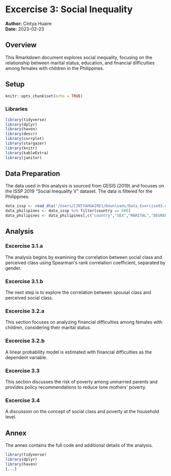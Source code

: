 
# Excercise 3: Social Inequality

**Author:** Cintya Huaire  
**Date:** 2023-02-23

## Overview

This Rmarkdown document explores social inequality, focusing on the relationship between marital status, education, and financial difficulties among females with children in the Philippines.

## Setup

```R
knitr::opts_chunk$set(echo = TRUE)
```

### Libraries

```R
library(tidyverse)
library(dplyr)
library(haven) 
library(descr) 
library(corrplot) 
library(stargazer)
library(knitr)
library(kableExtra)
library(janitor)
```

## Data Preparation

The data used in this analysis is sourced from GESIS (2019) and focuses on the ISSP 2019 "Social Inequality V" dataset. The data is filtered for the Philippines.

```R
data_issp <- read_dta("/Users/CINTYAHUAIRE1/Downloads/Data_Exercise03.dta")
data_philipines <- data_issp %>% filter(country == 608)
data_philipines <- data_philipines[,c("country","SEX","MARITAL","DEGREE","PCLASS","CLASS","CLASS_SPOUSE","HHCHILDR","HHTODD","ISCO08","SPISCO08","WORRY")]
```

## Analysis

### Excercise 3.1.a

The analysis begins by examining the correlation between social class and perceived class using Spearman's rank correlation coefficient, separated by gender.

### Excercise 3.1.b

The next step is to explore the correlation between spousal class and perceived social class.

### Excercise 3.2.a

This section focuses on analyzing financial difficulties among females with children, considering their marital status.

### Excercise 3.2.b

A linear probability model is estimated with financial difficulties as the dependent variable.


### Excercise 3.3

This section discusses the risk of poverty among unmarried parents and provides policy recommendations to reduce lone mothers' poverty.


### Excercise 3.4

A discussion on the concept of social class and poverty at the household level.


## Annex

The annex contains the full code and additional details of the analysis.

```R
library(tidyverse)
library(dplyr)
library(haven) 
[...]
```
